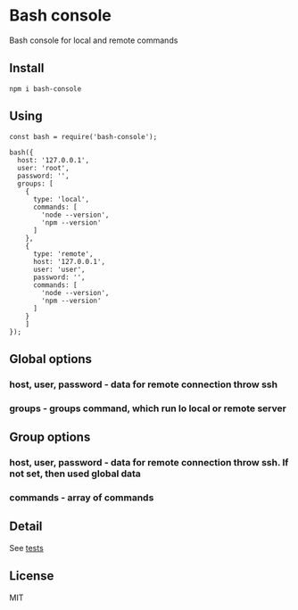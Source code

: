 # Bash console
Bash console for local and remote commands

## Install
```
npm i bash-console
```

## Using
```JS
const bash = require('bash-console');
 
bash({
  host: '127.0.0.1',
  user: 'root',
  password: '',
  groups: [
    {
      type: 'local',
      commands: [
        'node --version',
        'npm --version'
      ]
    },
    {
      type: 'remote',
      host: '127.0.0.1',
      user: 'user',
      password: '',
      commands: [
        'node --version',
        'npm --version'
      ]
    }
	]
});
```
## Global options
### host, user, password - data for remote connection throw ssh
### groups - groups command, which run lo local or remote server

## Group options
### host, user, password - data for remote connection throw ssh. If not set, then used global data
### commands - array of commands

## Detail
See [tests](https://github.com/babenkoma/bash-console/blob/master/test/index.js)

## License
MIT
